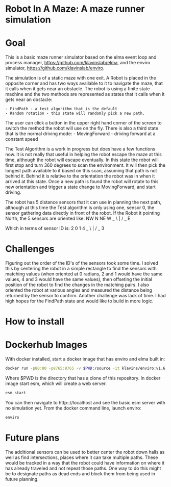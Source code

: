 Robot In A Maze: A maze runner simulation
===

Goal
===

This is a basic maze runner simulator based on the elma event loop and process manager, 
https://github.com/klavinslab/elma, and the enviro simulator, https://github.com/klavinslab/enviro.

The simulation is of a static maze with one exit. A Robot is placed in the opposite corner and has two ways available to it to navigate the maze, that it calls when it gets near an obstacle. The robot is using a finite state machine and the two methods are represented as states that it calls when it gets near an obstacle:

    - FindPath - a test algorithm that is the default
    - Random rotation - this state will randomly pick a new path.

The user can click a button in the upper right hand corner of the screen to switch the method the robot will use on the fly.
There is also a third state that is the normal driving mode:
    - MovingForward - driving forward at a constant speed

The Test Algorithm is a work in progress but does have a few functions now. It is not really that useful in helping the robot escape the maze at this time, although the robot will escape eventually. In this state the robot will first stop and turn 360 degrees to scan the environment. It will then pick the longest path available to it based on this scan, assuming that path is not behind it. Behind it is relative to the orientation the robot was in when it arrived at this state. Once a new path is found the robot will rotate to this new orientation and trigger a state change to MovingForward, and start driving.

The robot has 5 distance sensors that it can use in planning the next path, although at this time the Test algorithm is only using one, sensor 0, the sensor gathering data directly in front of the robot. If the Robot it pointing North, the 5 sensors are oriented like:
    NW   N   NE
 W  _ \  |  / _ E
 
 Which in terms of sensor ID is:
     2   0   1
 4  _ \  |  /  _ 3


Challenges
==

Figuring out the order of the ID's of the sensors took some time. I solved this by centering the robot in a simple rectangle to find the sensors with matching values (when oriented at 0 radians, 2 and 1 would have the same values, 4 and 3 would have the same values), then offseting the initial position of the robot to find the changes in the matching pairs. I also oriented the robot at various angles and measured the distance being returned by the sensor to confirm.
Another challenge was lack of time. I had high hopes for the FindPath state and would like to build in more logic.

How to install
==

Dockerhub Images
===

With docker installed, start a docker image that has enviro and elma built in:
```bash
docker run -p80:80 -p8765:8765 -v $PWD:/source -it klavins/enviro:v1.6 bash
```
Where $PWD is the directory that has a clone of this repository. In docker image start esm, which will create a web server.

```bash
esm start
```
You can then navigate to http:://localhost and see the basic esm server with no simulation yet.
From the docker command line, launch enviro:
```bash
enviro
```

Future plans
==

The additional sensors can be used to better center the robot down halls as well as find intersections, places where it can take multiple paths. These would be tracked in a way that the robot could have information on where it has already traveled and not repeat those paths. One way to do this might be to designate paths as dead ends and block them from being used in future planning.